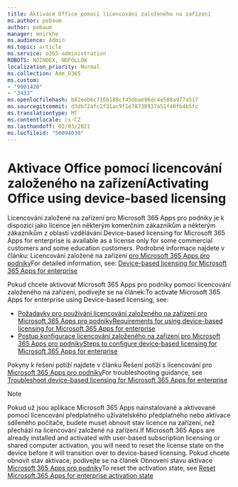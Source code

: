 ```yaml
---
title: Aktivace Office pomocí licencování založeného na zařízení
ms.author: pebaum
author: pebaum
manager: mnirkhe
ms.audience: Admin
ms.topic: article
ms.service: o365-administration
ROBOTS: NOINDEX, NOFOLLOW
localization_priority: Normal
ms.collection: Adm_O365
ms.custom:
- "9001420"
- "3433"
ms.openlocfilehash: b82eeb6c716b180cf45dbae96dc4e508a977a517
ms.sourcegitcommit: d3db72afc2f31ac9f1e78738937a51f40fb4b5fc
ms.translationtype: MT
ms.contentlocale: cs-CZ
ms.lasthandoff: 02/03/2021
ms.locfileid: "50094030"
---
```

# <a name="activating-office-using-device-based-licensing"></a><span data-ttu-id="4eced-102">Aktivace Office pomocí licencování založeného na zařízení</span><span class="sxs-lookup"><span data-stu-id="4eced-102">Activating Office using device-based licensing</span></span>

<span data-ttu-id="4eced-103">Licencování založené na zařízení pro Microsoft 365 Apps pro podniky je k dispozici jako licence jen některým komerčním zákazníkům a některým zákazníkům z oblasti vzdělávání.</span><span class="sxs-lookup"><span data-stu-id="4eced-103">Device-based licensing for Microsoft 365 Apps for enterprise is available as a license only for some commercial customers and some education customers.</span></span> <span data-ttu-id="4eced-104">Podrobné informace najdete v článku: Licencování založené na zařízení [pro Microsoft 365 Apps pro podniky](https://docs.microsoft.com/deployoffice/device-based-licensing)</span><span class="sxs-lookup"><span data-stu-id="4eced-104">For detailed information, see: [Device-based licensing for Microsoft 365 Apps for enterprise](https://docs.microsoft.com/deployoffice/device-based-licensing)</span></span>

<span data-ttu-id="4eced-105">Pokud chcete aktivovat Microsoft 365 Apps pro podniky pomocí licencování založeného na zařízení, podívejte se na článek:</span><span class="sxs-lookup"><span data-stu-id="4eced-105">To activate Microsoft 365 Apps for enterprise using Device-based licensing, see:</span></span>

- [<span data-ttu-id="4eced-106">Požadavky pro používání licencování založeného na zařízení pro Microsoft 365 Apps pro podniky</span><span class="sxs-lookup"><span data-stu-id="4eced-106">Requirements for using device-based licensing for Microsoft 365 Apps for enterprise</span></span>](https://docs.microsoft.com/deployoffice/device-based-licensing#requirements-for-using-device-based-licensing-for-microsoft-365-apps-for-enterprise)
- [<span data-ttu-id="4eced-107">Postup konfigurace licencování založeného na zařízení pro Microsoft 365 Apps pro podniky</span><span class="sxs-lookup"><span data-stu-id="4eced-107">Steps to configure device-based licensing for Microsoft 365 Apps for enterprise</span></span>](https://docs.microsoft.com/deployoffice/device-based-licensing#steps-to-configure-device-based-licensing-for-microsoft-365-apps-for-enterprise)

<span data-ttu-id="4eced-108">Pokyny k řešení potíží najdete v článku Řešení potíží s licencování pro [Microsoft 365 Apps pro podniky](https://docs.microsoft.com/deployoffice/device-based-licensing#troubleshoot-device-based-licensing-for-microsoft-365-apps-for-enterprise)</span><span class="sxs-lookup"><span data-stu-id="4eced-108">For troubleshooting guidance, see [Troubleshoot device-based licensing for Microsoft 365 Apps for enterprise](https://docs.microsoft.com/deployoffice/device-based-licensing#troubleshoot-device-based-licensing-for-microsoft-365-apps-for-enterprise)</span></span>

> [!NOTE]
> <span data-ttu-id="4eced-109">Pokud už jsou aplikace Microsoft 365 Apps nainstalované a aktivované pomocí licencování předplatného uživatelského předplatného nebo aktivace sdíleného počítače, budete muset obnovit stav licence na zařízení, než přechází na licencování založené na zařízení.</span><span class="sxs-lookup"><span data-stu-id="4eced-109">If Microsoft 365 Apps are already installed and activated with user-based subscription licensing or shared computer activation, you will need to reset the license state on the device before it will transition over to device-based licensing.</span></span> <span data-ttu-id="4eced-110">Pokud chcete obnovit stav aktivace, podívejte se na článek Obnovení stavu aktivace [Microsoft 365 Apps pro podniky](https://docs.microsoft.com/office/troubleshoot/activation/reset-office-365-proplus-activation-state)</span><span class="sxs-lookup"><span data-stu-id="4eced-110">To reset the activation state, see [Reset Microsoft 365 Apps for enterprise activation state](https://docs.microsoft.com/office/troubleshoot/activation/reset-office-365-proplus-activation-state)</span></span>
